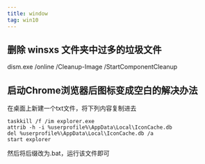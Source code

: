 ```yaml
---
title: window
tag: win10
---
```


## 删除 winsxs 文件夹中过多的垃圾文件

dism.exe /online /Cleanup-Image /StartComponentCleanup

## 启动Chrome浏览器后图标变成空白的解决办法

在桌面上新建一个txt文件，将下列内容复制进去

```shell
taskkill /f /im explorer.exe
attrib -h -i %userprofile%\AppData\Local\IconCache.db
del %userprofile%\AppData\Local\IconCache.db /a
start explorer
```

然后将后缀改为.bat，运行该文件即可
